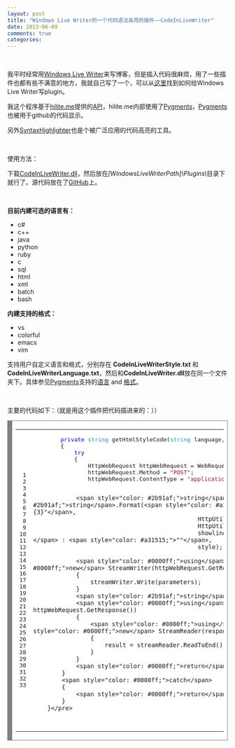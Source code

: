 ```yaml
---
layout: post
title: "Windows Live Writer的一个代码语法高亮的插件——CodeInLiveWriter"
date: 2013-06-09
comments: true
categories: 
---
```

<p>&nbsp;</p>
<p>我平时经常用<a href="http://windows.microsoft.com/en-us/windows-live/essentials-other#essentials=overviewother">Windows Live Writer</a>来写博客，但是插入代码很麻烦，用了一些插件也都有些不满意的地方，我就自己写了一个，可以从<a href="http://msdn.microsoft.com/en-us/library/aa702851.aspx">这里</a>找到如何给Windows Live Writer写plugin。</p>
<p>我这个程序基于<a href="http://hilite.me/">hilite.me</a>提供的<a href="http://hilite.me/api">API</a>，hilite.me内部使用了<a href="http://pygments.org/">Pygments</a>，<a href="http://pygments.org/">Pygments</a>也被用于github的代码显示。</p>
<p>另外<a href="http://alexgorbatchev.com/SyntaxHighlighter/">SyntaxHighlighter</a>也是个被广泛应用的代码高亮的工具。</p>
<p>&nbsp;</p>
<p>使用方法：</p>
<p>下载<a href="https://github.com/fresky/CodeInLiveWriter/blob/master/CodeInLiveWriter.dll">CodeInLiveWriter.dll</a>，然后放在<em>[WindowsLiveWriterPath]\Plugins\</em>目录下就行了。源代码放在了<a href="https://github.com/fresky/CodeInLiveWriter" target="_blank">GitHub</a>上。</p>
<p>&nbsp;</p>
<p><strong>目前内建可选的语言有：</strong></p>
<ul>
<li>c#</li>
<li>c++</li>
<li>java</li>
<li>python</li>
<li>ruby</li>
<li>c</li>
<li>sql</li>
<li>html</li>
<li>xml</li>
<li>batch</li>
<li>bash</li>
</ul>
<p><strong>内建支持的格式：</strong></p>
<ul>
<li>vs</li>
<li>colorful</li>
<li>emacs</li>
<li>vim</li>
</ul>
<p>支持用户自定义语言和格式，分别存在 <strong>CodeInLiveWriterStyle.txt</strong> 和 <strong>CodeInLiveWriterLanguage.txt</strong>，然后和<strong>CodeInLiveWriter.dll</strong>放在同一个文件夹下。具体参见<a href="http://pygments.org/">Pygments</a>支持的<a href="http://pygments.org/docs/lexers/">语言</a> and <a href="http://pygments.org/docs/styles/">格式</a>。</p>
<p>&nbsp;</p>
<p>主要的代码如下：（就是用这个插件把代码插进来的：））</p>
<div style="border-bottom: gray 0.1em solid; border-left: gray 0.8em solid; padding-bottom: 0.2em; padding-left: 0.6em; width: auto; padding-right: 0.6em; background: #ffffff; overflow: auto; border-top: gray 0.1em solid; border-right: gray 0.1em solid; padding-top: 0.2em;">
<table>
<tbody>
<tr>
<td>
<pre> 1
 2
 3
 4
 5
 6
 7
 8
 9
10
11
12
13
14
15
16
17
18
19
20
21
22
23
24
25
26
27
28
29
30
31
32
33</pre>
</td>
<td>
<pre><span style="color: #0000ff;">        private</span> <span style="color: #2b91af;">string</span> getHtmlStyleCode(<span style="color: #2b91af;">string</span> language, <span style="color: #2b91af;">string</span> code, <span style="color: #2b91af;">bool</span> showline, <span style="color: #2b91af;">string</span> style)
        {
            <span style="color: #0000ff;">try</span>
            {
                HttpWebRequest httpWebRequest = WebRequest.Create(<span style="color: #a31515;">"http://hilite.me/api"</span>) <span style="color: #0000ff;">as</span> HttpWebRequest;
                httpWebRequest.Method = <span style="color: #a31515;">"POST"</span>;
                httpWebRequest.ContentType = <span style="color: #a31515;">"application/x-www-form-urlencoded"</span>;

                <span style="color: #2b91af;">string</span> parameters = <span style="color: #2b91af;">string</span>.Format(<span style="color: #a31515;">"lexer={0}&amp;code={1}&amp;{2}&amp;style={3}"</span>,
                                                  HttpUtility.UrlEncode(language),
                                                  HttpUtility.UrlEncode(code),
                                                  showline ? <span style="color: #a31515;">"&amp;linenos=1"</span> : <span style="color: #a31515;">""</span>,
                                                  style);

                <span style="color: #0000ff;">using</span> (StreamWriter streamWriter = <span style="color: #0000ff;">new</span> StreamWriter(httpWebRequest.GetRequestStream()))
                {
                    streamWriter.Write(parameters);
                }
                <span style="color: #2b91af;">string</span> result;
                <span style="color: #0000ff;">using</span> (WebResponse response = httpWebRequest.GetResponse())
                {
                    <span style="color: #0000ff;">using</span> (StreamReader streamReader = <span style="color: #0000ff;">new</span> StreamReader(response.GetResponseStream()))
                    {
                        result = streamReader.ReadToEnd();
                    }
                }
                <span style="color: #0000ff;">return</span> result;
            }
            <span style="color: #0000ff;">catch</span>
            {
                <span style="color: #0000ff;">return</span> code;
            }
        }</pre>
</td>
</tr>
</tbody>
</table>
</div>